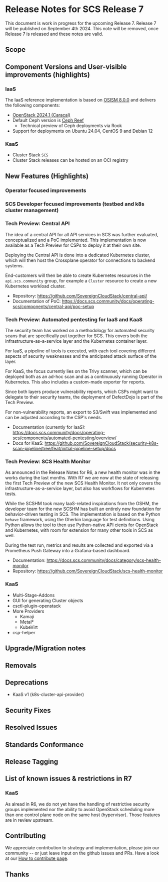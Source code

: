 # Release Notes for SCS Release 7

This document is work in progress for the upcoming Release 7.
Release 7 will be published on September 4th 2024.
This note will be removed, once Release 7 is released and these notes are valid.

## Scope

## Component Versions and User-visible improvements (highlights)

### IaaS

The IaaS reference implementation is based on [OSISM 8.0.0](https://osism.tech/docs/release-notes/osism-8)
and delivers the following components:

* [OpenStack 2024.1 (Caracal)](https://releases.openstack.org/caracal/highlights.html)
* Default Ceph version is [Ceph Reef](https://docs.ceph.com/en/latest/releases/reef/#v18-2-4-reef)
  * Technical preview of Ceph deployments via Rook
* Support for deployments on Ubuntu 24.04, CentOS 9 and Debian 12


### KaaS

- Cluster Stack `SCS`
- Cluster Stack releases can be hosted on an OCI registry

## New Features (Highlights)

### Operator focused improvements

### SCS Developer focused improvements (testbed and k8s cluster management)

### Tech Preview: Central API

The idea of a central API for all API services in SCS was further evaluated, conceptualized and a PoC implemented. This implementation is now available as a Tech Preview for CSPs to deploy it at their own site.

Deploying the Central API is done into a dedicated Kubernetes cluster, which will then host the Crossplane operator for connections to backend systems. 

End-customers will then be able to create Kubernetes resources in the `api.scs.community` group, for example a `Cluster` resource to create a new Kubernetes workload cluster.

* Repository: https://github.com/SovereignCloudStack/central-api/
* Documentation of PoC: https://docs.scs.community/docs/operating-scs/components/central-api/poc-setup


### Tech Preview: Automated pentesting for IaaS and KaaS

The security team has worked on a methodology for automated security scans that are specifically put together for SCS. This covers both the infrastructure-as-a-service layer and the Kubernetes container layer. 

For IaaS, a pipeline of tools is executed, with each tool covering different aspects of security weaknesses and the anticipated attack surface of the layer.

For KaaS, the focus currently lies on the Trivy scanner, which can be deployed both as an ad-hoc scan and as a continuously running Operator in Kubernetes. This also includes a custom-made exporter for reports.

Since both layers produce vulnerability reports, which CSPs might want to delegate to their security teams, the deployment of DefectDojo is part of the Tech Preview.

For non-vulnerability reports, an export to S3/Swift was implemented and can be adjusted according to the CSP's needs.

* Documentation (currently for IaaS): https://docs.scs.community/docs/operating-scs/components/automated-pentesting/overview/
* Docs for KaaS: https://github.com/SovereignCloudStack/security-k8s-scan-pipeline/tree/feat/initial-pipeline-setup/docs


### Tech Preview: SCS Health Monitor

As announced in the Release Notes for R6, a new health monitor was in the works during the last months. With R7 we are now at the state of releasing the first Tech Preview of the new SCS Health Monitor. It not only covers the infrastructure-as-a-service layer, but also has workflows for Kubernetes tests.

While the SCSHM took many IaaS-related inspirations from the OSHM, the developer team for the new SCSHM has built an entirely new foundation for behavior-driven testing in SCS. The implementation is based on the Python `behave` framework, using the Gherkin language for test definitions. Using Python allows the tool to then use Python-native API cients for OpenStack and Kubernetes, with room for extension for many other tools in SCS as well.

During the test run, metrics and results are collected and exported via a Prometheus Push Gateway into a Grafana-based dashboard.

* Documentation: https://docs.scs.community/docs/category/scs-health-monitor
* Repository: https://github.com/SovereignCloudStack/scs-health-monitor


### KaaS

- Multi-Stage-Addons
- GUI for generating Cluster objects
- csctl-plugin-openstack
- More Providers
  - Kamaji
  - Metal³
  - KubeVirt
- csp-helper

## Upgrade/Migration notes

## Removals

## Deprecations

- KaaS v1 (k8s-cluster-api-provider)

## Security Fixes

## Resolved Issues

## Standards Conformance

## Release Tagging

## List of known issues & restrictions in R7

### KaaS

As alread in R6, we do not yet have the handling of restrictive security groups
implemented nor the ability to avoid OpenStack scheduling more than one control
plane node on the same host (hypervisor).
Those features are in review upstream.

## Contributing

We appreciate contribution to strategy and implementation, please join
our community -- or just leave input on the github issues and PRs.
Have a look at our [How to contribute page](https://scs.community/contribute/).

## Thanks
